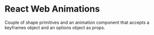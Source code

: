 # React Web Animations

Couple of shape primitives and an animation component that accepts a keyframes object and an options object as props.

